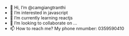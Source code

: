 - 👋 Hi, I’m @camgiangtranthi
- 👀 I’m interested in javascript
- 🌱 I’m currently learning reactjs
- 💞️ I’m looking to collaborate on ...
- 📫 How to reach me? My phone nmumber: 0359590410

<!---
camgiangtranthi/camgiangtranthi is a ✨ special ✨ repository because its `README.md` (this file) appears on your GitHub profile.
You can click the Preview link to take a look at your changes.
--->
